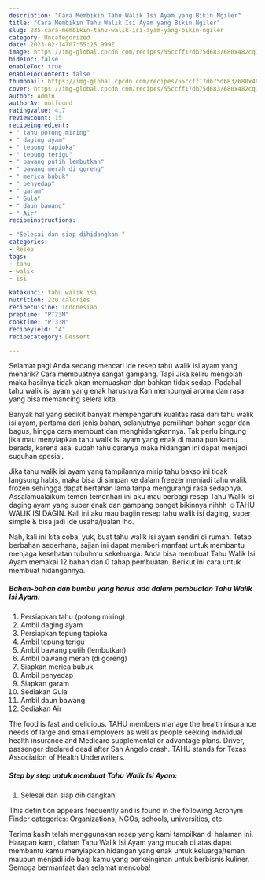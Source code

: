 ```yaml
---
description: "Cara Membikin Tahu Walik Isi Ayam yang Bikin Ngiler"
title: "Cara Membikin Tahu Walik Isi Ayam yang Bikin Ngiler"
slug: 235-cara-membikin-tahu-walik-isi-ayam-yang-bikin-ngiler
category: Uncategorized
date: 2023-02-14T07:55:25.999Z
image: https://img-global.cpcdn.com/recipes/55ccff17db75d683/680x482cq70/tahu-walik-isi-ayam-foto-resep-utama.jpg
hideToc: false
enableToc: true
enableTocContent: false
thumbnail: https://img-global.cpcdn.com/recipes/55ccff17db75d683/680x482cq70/tahu-walik-isi-ayam-foto-resep-utama.jpg
cover: https://img-global.cpcdn.com/recipes/55ccff17db75d683/680x482cq70/tahu-walik-isi-ayam-foto-resep-utama.jpg
author: Admin
authorAv: notfound
ratingvalue: 4.7
reviewcount: 15
recipeingredient:
- " tahu potong miring"
- " daging ayam"
- " tepung tapioka"
- " tepung terigu"
- " bawang putih lembutkan"
- " bawang merah di goreng"
- " merica bubuk"
- " penyedap"
- " garam"
- " Gula"
- " daun bawang"
- " Air"
recipeinstructions:

- "Selesai dan siap dihidangkan!"
categories:
- Resep
tags:
- tahu
- walik
- isi

katakunci: tahu walik isi 
nutrition: 220 calories
recipecuisine: Indonesian
preptime: "PT23M"
cooktime: "PT33M"
recipeyield: "4"
recipecategory: Dessert

---
```



Selamat pagi Anda sedang mencari ide resep tahu walik isi ayam yang menarik? Cara membuatnya sangat gampang. Tapi Jika keliru mengolah maka hasilnya tidak akan memuaskan dan bahkan tidak sedap. Padahal tahu walik isi ayam yang enak harusnya Kan mempunyai aroma dan rasa yang bisa memancing selera kita.


Banyak hal yang sedikit banyak mempengaruhi kualitas rasa dari tahu walik isi ayam, pertama dari jenis bahan, selanjutnya pemilihan bahan segar dan bagus, hingga cara membuat dan menghidangkannya. Tak perlu bingung jika mau menyiapkan tahu walik isi ayam yang enak di mana pun kamu berada, karena asal sudah tahu caranya maka hidangan ini dapat menjadi suguhan spesial.

Jika tahu walik isi ayam yang tampilannya mirip tahu bakso ini tidak langsung habis, maka bisa di simpan ke dalam freezer menjadi tahu walik frozen sehingga dapat bertahan lama tanpa mengurangi rasa sedapnya. Assalamualaikum temen temenhari ini aku mau berbagi resep Tahu Walik isi daging ayam yang super enak dan gampang banget bikinnya nihhh ☺️TAHU WALIK ISI DAGIN. Kali ini aku mau bagiin resep tahu walik isi daging, super simple &amp; bisa jadi ide usaha/jualan lho.


Nah, kali ini kita coba, yuk, buat tahu walik isi ayam sendiri di rumah. Tetap berbahan sederhana, sajian ini dapat memberi manfaat untuk membantu menjaga kesehatan tubuhmu sekeluarga. Anda bisa membuat Tahu Walik Isi Ayam memakai 12 bahan dan 0 tahap pembuatan. Berikut ini cara untuk membuat hidangannya.

<!--inarticleads1-->

##### Bahan-bahan dan bumbu yang harus ada dalam pembuatan Tahu Walik Isi Ayam:

1. Persiapkan  tahu (potong miring)
1. Ambil  daging ayam
1. Persiapkan  tepung tapioka
1. Ambil  tepung terigu
1. Ambil  bawang putih (lembutkan)
1. Ambil  bawang merah (di goreng)
1. Siapkan  merica bubuk
1. Ambil  penyedap
1. Siapkan  garam
1. Sediakan  Gula
1. Ambil  daun bawang
1. Sediakan  Air


The food is fast and delicious. TAHU members manage the health insurance needs of large and small employers as well as people seeking individual health insurance and Medicare supplemental or advantage plans. Driver, passenger declared dead after San Angelo crash. TAHU stands for Texas Association of Health Underwriters. 

<!--inarticleads2-->

##### Step by step untuk membuat Tahu Walik Isi Ayam:


1. Selesai dan siap dihidangkan!

This definition appears frequently and is found in the following Acronym Finder categories: Organizations, NGOs, schools, universities, etc. 

Terima kasih telah menggunakan resep yang kami tampilkan di halaman ini. Harapan kami, olahan Tahu Walik Isi Ayam yang mudah di atas dapat membantu kamu menyiapkan hidangan yang enak untuk keluarga/teman maupun menjadi ide bagi kamu yang berkeinginan untuk berbisnis kuliner. Semoga bermanfaat dan selamat mencoba!
